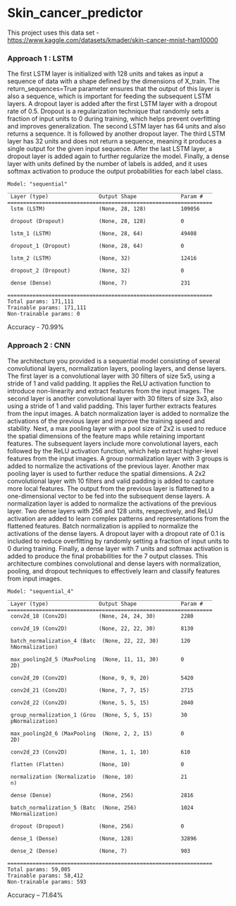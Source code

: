 # Skin_cancer_predictor

This project uses this data set - 
https://www.kaggle.com/datasets/kmader/skin-cancer-mnist-ham10000

### Approach 1 : LSTM

The first LSTM layer is initialized with 128 units and takes as input a sequence of data with a shape defined by the dimensions of X_train. The return_sequences=True parameter ensures that the output of this layer is also a sequence, which is important for feeding the subsequent LSTM layers.
A dropout layer is added after the first LSTM layer with a dropout rate of 0.5. Dropout is a regularization technique that randomly sets a fraction of input units to 0 during training, which helps prevent overfitting and improves generalization.
The second LSTM layer has 64 units and also returns a sequence. It is followed by another dropout layer.
The third LSTM layer has 32 units and does not return a sequence, meaning it produces a single output for the given input sequence.
After the last LSTM layer, a dropout layer is added again to further regularize the model.
Finally, a dense layer with units defined by the number of labels is added, and it uses softmax activation to produce the output probabilities for each label class.


```
Model: "sequential"
_________________________________________________________________
 Layer (type)                Output Shape              Param #   
=================================================================
 lstm (LSTM)                 (None, 28, 128)           109056    
                                                                 
 dropout (Dropout)           (None, 28, 128)           0         
                                                                 
 lstm_1 (LSTM)               (None, 28, 64)            49408     
                                                                 
 dropout_1 (Dropout)         (None, 28, 64)            0         
                                                                 
 lstm_2 (LSTM)               (None, 32)                12416     
                                                                 
 dropout_2 (Dropout)         (None, 32)                0         
                                                                 
 dense (Dense)               (None, 7)                 231       
                                                                 
=================================================================
Total params: 171,111
Trainable params: 171,111
Non-trainable params: 0
```


Accuracy  -  70.99%


### Approach 2 : CNN

The architecture you provided is a sequential model consisting of several convolutional layers, normalization layers, pooling layers, and dense layers.
The first layer is a convolutional layer with 30 filters of size 5x5, using a stride of 1 and valid padding. It applies the ReLU activation function to introduce non-linearity and extract features from the input images.
The second layer is another convolutional layer with 30 filters of size 3x3, also using a stride of 1 and valid padding. This layer further extracts features from the input images.
A batch normalization layer is added to normalize the activations of the previous layer and improve the training speed and stability.
Next, a max pooling layer with a pool size of 2x2 is used to reduce the spatial dimensions of the feature maps while retaining important features.
The subsequent layers include more convolutional layers, each followed by the ReLU activation function, which help extract higher-level features from the input images.
A group normalization layer with 3 groups is added to normalize the activations of the previous layer.
Another max pooling layer is used to further reduce the spatial dimensions.
A 2x2 convolutional layer with 10 filters and valid padding is added to capture more local features.
The output from the previous layer is flattened to a one-dimensional vector to be fed into the subsequent dense layers.
A normalization layer is added to normalize the activations of the previous layer.
Two dense layers with 256 and 128 units, respectively, and ReLU activation are added to learn complex patterns and representations from the flattened features.
Batch normalization is applied to normalize the activations of the dense layers.
A dropout layer with a dropout rate of 0.1 is included to reduce overfitting by randomly setting a fraction of input units to 0 during training.
Finally, a dense layer with 7 units and softmax activation is added to produce the final probabilities for the 7 output classes.
This architecture combines convolutional and dense layers with normalization, pooling, and dropout techniques to effectively learn and classify features from input images.


```
Model: "sequential_4"
_________________________________________________________________
 Layer (type)                Output Shape              Param #   
=================================================================
 conv2d_18 (Conv2D)          (None, 24, 24, 30)        2280      
                                                                 
 conv2d_19 (Conv2D)          (None, 22, 22, 30)        8130      
                                                                 
 batch_normalization_4 (Batc  (None, 22, 22, 30)       120       
 hNormalization)                                                 
                                                                 
 max_pooling2d_5 (MaxPooling  (None, 11, 11, 30)       0         
 2D)                                                             
                                                                 
 conv2d_20 (Conv2D)          (None, 9, 9, 20)          5420      
                                                                 
 conv2d_21 (Conv2D)          (None, 7, 7, 15)          2715      
                                                                 
 conv2d_22 (Conv2D)          (None, 5, 5, 15)          2040      
                                                                 
 group_normalization_1 (Grou  (None, 5, 5, 15)         30        
 pNormalization)                                                 
                                                                 
 max_pooling2d_6 (MaxPooling  (None, 2, 2, 15)         0         
 2D)                                                             
                                                                 
 conv2d_23 (Conv2D)          (None, 1, 1, 10)          610       
                                                                 
 flatten (Flatten)           (None, 10)                0         
                                                                 
 normalization (Normalizatio  (None, 10)               21        
 n)                                                              
                                                                 
 dense (Dense)               (None, 256)               2816      
                                                                 
 batch_normalization_5 (Batc  (None, 256)              1024      
 hNormalization)                                                 
                                                                 
 dropout (Dropout)           (None, 256)               0         
                                                                 
 dense_1 (Dense)             (None, 128)               32896     
                                                                 
 dense_2 (Dense)             (None, 7)                 903       
                                                                 
=================================================================
Total params: 59,005
Trainable params: 58,412
Non-trainable params: 593
```

Accuracy – 71.64%
